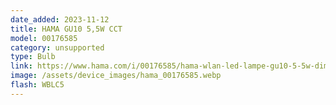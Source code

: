 ```yaml
---
date_added: 2023-11-12
title: HAMA GU10 5,5W CCT 
model: 00176585
category: unsupported
type: Bulb
link: https://www.hama.com/i/00176585/hama-wlan-led-lampe-gu10-5-5w-dimmbar-refl-fuer-sprach-app-steuerung-weiss?bySuggest=176585
image: /assets/device_images/hama_00176585.webp
flash: WBLC5
---
```

